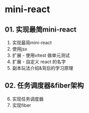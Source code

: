 # mini-react

## 01. 实现最简mini-react

1. 实现最简mini-react
2. 使用jsx
3. 扩展 - 使用vitest 做单元测试
4. 扩展 - 自定义 react 的名字
5. 副本玩法介绍&背后的学习原理

## 02. 任务调度器&fiber架构

6. 实现任务调度器
7. 实现fiber
